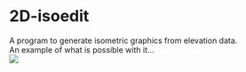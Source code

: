 # 2D-isoedit
A program to generate isometric graphics from elevation data.<br>
An example of what is possible with it...<br>
<img src="http://i.imgur.com/2C6dNe3.png" /><br>
